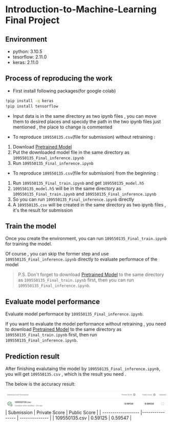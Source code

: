 # Introduction-to-Machine-Learning Final Project

## Environment
* python: 3.10.5
* tesorflow: 2.11.0
* keras: 2.11.0

## Process of reproducing the work
* First install following packages(for google colab)
```bash
!pip install -q keras
!pip install tensorflow
```
* Input data is in the same directory as two ipynb files , you can move them to desired places and specidy the path in the two ipynb files just mentioned , the place to change is commented

* To reproduce `109550135.csv`(file for submission) without retraining :
1. Download [Pretrained Model](https://drive.google.com/file/d/1Jbzr1SQ-iFxKGfbqNFEFfhpfu1-Er1wH/view?usp=share_link) 
3. Put the downloaded model file in the same directory as `109550135_Final_inference.ipynb`
2. Run `109550135_Final_inference.ipynb`

* To reproduce `109550135.csv`(file for submission) from the beginning :
1. Run `109550135_Final_train.ipynb` and get `109550135_model.h5`
2. `109550135_model.h5` will be in the same directory as `109550135_Final_train.ipynb` and `109550135_Final_inference.ipynb`
3. So you can run `109550135_Final_inference.ipynb` directly
4. A `109550135.csv` will be created in the same directory as two ipynb files , it's the result for submission


## Train the model
  Once you create the environment, you can run `109550135_Final_train.ipynb` for training the model.

  Of course , you can skip the former step and use `109550135_Final_inference.ipynb` directly to evaluate performace of the model
>P.S. Don't forget to download [Pretrained Model](https://drive.google.com/file/d/1Jbzr1SQ-iFxKGfbqNFEFfhpfu1-Er1wH/view?usp=share_link) to the same directory as `109550135_Final_train.ipynb` first, then you can run `109550135_Final_inference.ipynb`.

## Evaluate model performance
  Evaluate model performace by `109550135_Final_inference.ipynb`.

  If you want to evaluate the model performance without retraining , you need to download [Pretrained Model](https://drive.google.com/file/d/1Jbzr1SQ-iFxKGfbqNFEFfhpfu1-Er1wH/view?usp=share_link) to the same directory as `109550135_Final_train.ipynb` first, then run `109550135_Final_inference.ipynb`.

## Prediction result
  After finishing evalutaing the model by `109550135_Final_inference.ipynb`, you will get `109550135.csv` , which is the result you need .

The below is the accuracy result:

![image](./README_pic/result.png)
| Submission         | Private Score   | Public Score   |
| ------------------ |---------------- | -------------- |
| 109550135.csv     |     0.59125     |      0.59547   |
